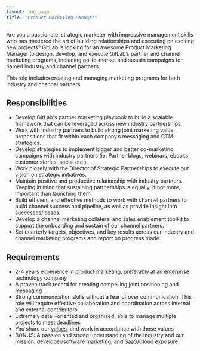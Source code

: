 ```yaml
---
layout: job_page
title: "Product Marketing Manager"
---
```


Are you a passionate, strategic marketer with impressive management skills who has 
mastered the art of building relationships and executing on exciting new projects? 
GitLab is looking for an awesome Product Marketing Manager to design, develop, 
and execute GitLab’s partner and channel marketing programs, including go-to-market 
and sustain campaigns for named industry and channel partners. 

This role includes creating and managing marketing programs for both industry 
and channel partners. 

## Responsibilities

* Develop GitLab's partner marketing playbook to build a scalable framework that can be leveraged across new industry partnerships.
* Work with industry partners to build strong joint marketing value propositions that fit within each company’s messaging and GTM strategies.
* Develop strategies to implement bigger and better co-marketing campaigns with industry partners (ie. Partner blogs, webinars, ebooks, customer stories, social etc.). 
* Work closely with the Director of Strategic Partnerships to execute our vision on strategic initiatives.
* Maintain positive and productive relationship with industry partners. Keeping in mind that sustaining partnerships is equally, if not more, important than launching them.
* Build efficient and effective methods to work with channel partners to build channel success and pipeline, as well as provide insight into successes/losses.
* Develop a channel marketing collateral and sales enablement toolkit to support the onboarding and sustain of our channel partners. 
* Set quarterly targets, objectives, and key results across our industry and channel marketing programs and report on progress made. 

## Requirements

* 2-4 years experience in product marketing, preferably at an enterprise technology company
* A proven track record for creating compelling joint positioning and messaging
* Strong communication skills without a fear of over communication. This role will require effective collaboration and coordination across internal and external contributors 
* Extremely detail-oriented and organized, able to manage multiple projects to meet deadlines
* You share our [values](/handbook/#values), and work in accordance with those values
* BONUS: A passion and strong understanding of the industry and our mission, developer/software marketing, and SaaS/Cloud exposure

